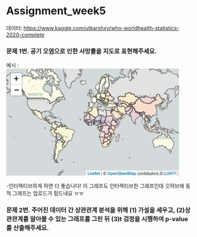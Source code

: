 # Assignment_week5

데이터: https://www.kaggle.com/utkarshxy/who-worldhealth-statistics-2020-complete

### 문제 1번. 공기 오염으로 인한 사망률을 지도로 표현해주세요.   
예시 :  
![Rplot](https://github.com/Shinye-Kang/Learning-repository/blob/main/Rplot1.png)  

-인터렉티브하게 하면 더 좋습니다! 이 그래프도 인터렉티브한 그래프인데 깃허브에 동적 그래프는 업로드가 힘드네요 ㅠㅠ

### 문제 2번. 주어진 데이터 간 상관관계 분석을 위해 (1) 가설을 세우고, (2)상관관계를 알아볼 수 있는 그래프를 그린 뒤 (3)t 검정을 시행하여 p-value를 산출해주세요.
